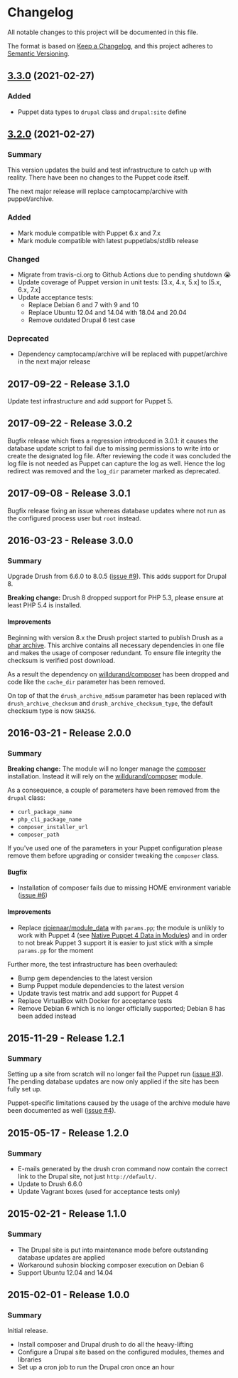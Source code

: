 # Changelog
All notable changes to this project will be documented in this file.

The format is based on [Keep a Changelog](https://keepachangelog.com/en/1.0.0/),
and this project adheres to [Semantic Versioning](https://semver.org/spec/v2.0.0.html).

## [3.3.0](https://github.com/tohuwabohu/puppet-drupal/tree/v3.3.0) (2021-02-27)
                      
### Added

- Puppet data types to `drupal` class and `drupal:site` define

## [3.2.0](https://github.com/tohuwabohu/puppet-drupal/tree/v3.2.0) (2021-02-27)
                      
### Summary

This version updates the build and test infrastructure to catch up with reality. There have been no changes to the
Puppet code itself.

The next major release will replace camptocamp/archive with puppet/archive.

### Added
          
- Mark module compatible with Puppet 6.x and 7.x
- Mark module compatible with latest puppetlabs/stdlib release 

### Changed

- Migrate from travis-ci.org to Github Actions due to pending shutdown :sob:
- Update coverage of Puppet version in unit tests: [3.x, 4.x, 5.x] to [5.x, 6.x, 7.x] 
- Update acceptance tests:
  - Replace Debian 6 and 7 with 9 and 10
  - Replace Ubuntu 12.04 and 14.04 with 18.04 and 20.04
  - Remove outdated Drupal 6 test case
                                         
### Deprecated

- Dependency camptocamp/archive will be replaced with puppet/archive in the next major release 

## 2017-09-22 - Release 3.1.0

Update test infrastructure and add support for Puppet 5.

## 2017-09-22 - Release 3.0.2

Bugfix release which fixes a regression introduced in 3.0.1: it causes the database update script to fail due to 
missing permissions to write into or create the designated log file. After reviewing the code it was concluded the 
log file is not needed as Puppet can capture the log as well. Hence the log redirect was removed and the `log_dir` 
parameter marked as deprecated.

## 2017-09-08 - Release 3.0.1

Bugfix release fixing an issue whereas database updates where not run as the configured process user but `root` instead.

## 2016-03-23 - Release 3.0.0
### Summary

Upgrade Drush from 6.6.0 to 8.0.5 ([issue #9](https://github.com/tohuwabohu/puppet-drupal/issues/9)). This adds support
for Drupal 8.

**Breaking change:** Drush 8 dropped support for PHP 5.3, please ensure at least PHP 5.4 is installed.

#### Improvements

Beginning with version 8.x the Drush project started to publish Drush as a
[phar archive](https://secure.php.net/manual/en/intro.phar.php). This archive contains all necessary dependencies in one
file and makes the usage of composer redundant. To ensure file integrity the checksum is verified post download.

As a result the dependency on [willdurand/composer](https://forge.puppetlabs.com/willdurand/composer) has been dropped
and code like the `cache_dir` parameter has been removed.

On top of that the `drush_archive_md5sum` parameter has been replaced with `drush_archive_checksum` and
`drush_archive_checksum_type`, the default checksum type is now `SHA256`.

## 2016-03-21 - Release 2.0.0
### Summary

**Breaking change:** The module will no longer manage the [composer](https://getcomposer.org/) installation. Instead it
will rely on the [willdurand/composer](https://forge.puppetlabs.com/willdurand/composer) module.

As a consequence, a couple of parameters have been removed from the `drupal` class:

* `curl_package_name`
* `php_cli_package_name`
* `composer_installer_url`
* `composer_path`

If you've used one of the parameters in your Puppet configuration please remove them before upgrading or consider
tweaking the `composer` class.

#### Bugfix

* Installation of composer fails due to missing HOME environment variable ([issue #6](https://github.com/tohuwabohu/puppet-drupal/issues/6))

#### Improvements

* Replace [ripienaar/module_data](https://forge.puppetlabs.com/ripienaar/module_data) with `params.pp`; the module is
  unlikly to work with Puppet 4 (see [Native Puppet 4 Data in Modules](https://www.devco.net/archives/2016/01/08/native-puppet-4-data-in-modules.php))
  and in order to not break Puppet 3 support it is easier to just stick with a simple `params.pp` for the moment

Further more, the test infrastructure has been overhauled:

* Bump gem dependencies to the latest version
* Bump Puppet module dependencies to the latest version
* Update travis test matrix and add support for Puppet 4
* Replace VirtualBox with Docker for acceptance tests
* Remove Debian 6 which is no longer officially supported; Debian 8 has been added instead

## 2015-11-29 - Release 1.2.1
### Summary

Setting up a site from scratch will no longer fail the Puppet run
([issue #3](https://github.com/tohuwabohu/puppet-drupal/issues/3)). The pending database updates are now only applied
if the site has been fully set up.

Puppet-specific limitations caused by the usage of the archive module have been documented as well
([issue #4](https://github.com/tohuwabohu/puppet-drupal/issues/4)).

## 2015-05-17 - Release 1.2.0
### Summary

* E-mails generated by the drush cron command now contain the correct link to the Drupal site, not just `http://default/`.
* Update to Drush 6.6.0
* Update Vagrant boxes (used for acceptance tests only)

## 2015-02-21 - Release 1.1.0
### Summary

* The Drupal site is put into maintenance mode before outstanding database updates are applied
* Workaround suhosin blocking composer execution on Debian 6
* Support Ubuntu 12.04 and 14.04

## 2015-02-01 - Release 1.0.0
### Summary

Initial release.

* Install composer and Drupal drush to do all the heavy-lifting
* Configure a Drupal site based on the configured modules, themes and libraries
* Set up a cron job to run the Drupal cron once an hour
